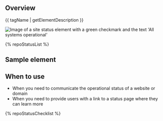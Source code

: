 ## Overview

{{ tagName | getElementDescription }}

<uxdot-example color-palette="darkest" width-adjustment="200px">
  <img src="{{ './site-status-sample.svg' | url }}" alt="Image of a site status element with a green checkmark and the text 'All systems operational'">
</uxdot-example>


{% repoStatusList %}


## Sample element

<rh-site-status></rh-site-status>


## When to use

  - When you need to communicate the operational status of a website or domain
  - When you need to provide users with a link to a status page where they can learn more


{% repoStatusChecklist %}
